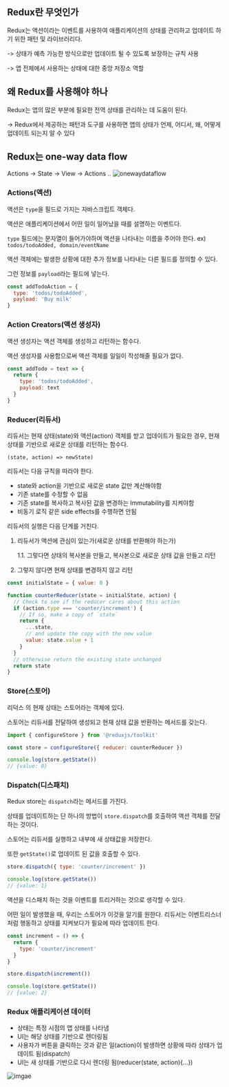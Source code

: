 ## Redux란 무엇인가
Redux는 액션이라는 이벤트를 사용하여 애플리케이션의 상태를 관리하고 업데이트 하기 위한 패턴 및 라이브러리다.

-> 상태가 예측 가능한 방식으로만 업데이트 될 수 있도록 보장하는 규칙 사용

-> 앱 전체에서 사용하는 상태에 대한 중앙 저장소 역할

## 왜 Redux를 사용해야 하나
Redux는 앱의 많은 부분에 필요한 전역 상태를 관리하는 데 도움이 된다.

-> Redux에서 제공하는 패턴과 도구를 사용하면 앱의 상태가 언제, 어디서, 왜, 어떻게 업데이트 되는지 알 수 있다

## Redux는 one-way data flow
Actions -> State -> View -> Actions ..
![onewaydataflow](https://ko.redux.js.org/assets/images/one-way-data-flow-04fe46332c1ccb3497ecb04b94e55b97.png)

### Actions(액션)
액션은 `type`을 필드로 가지는 자바스크립트 객체다.

액션은 애플리케이션에서 어떤 일이 일어났을 때를 설명하는 이벤트다.

`type` 필드에는 문자열이 들어가야하며 액션을 나타내는 이름을 주어야 한다. ex) `todos/todoAdded, domain/eventName`

액션 객체에는 발생한 상황에 대한 추가 정보를 나타내는 다른 필드를 정의할 수 있다.

그런 정보를 `payload`라는 필드에 넣는다.

```Javascript
const addTodoAction = {
  type: 'todos/todoAdded',
  payload: 'Buy milk'
}
```

### Action Creators(액션 생성자)
액션 생성자는 액션 객체를 생성하고 리턴하는 함수다.

액션 생성자를 사용함으로써 액션 객체를 일일이 작성해줄 필요가 없다.

```Javascript
const addTodo = text => {
  return {
    type: 'todos/todoAdded',
    payload: text
  }
}
```

### Reducer(리듀서)
리듀서는 현재 상태(state)와 액션(action) 객체를 받고 업데이트가 필요한 경우, 현재 상태를 기반으로 새로운 상태를 리턴하는 함수다.

`(state, action) => newState)`

리듀서는 다음 규칙을 따라야 한다.

- state와 action을 기반으로 새로운 state 값만 계산해야함
- 기존 state를 수정할 수 없음
- 기존 state를 복사하고 복사된 값을 변경하는 Immutability를 지켜야함
- 비동기 로직 같은 side effects를 수행하면 안됨

리듀서의 실행은 다음 단계를 거친다.


1. 리듀서가 액션에 관심이 있는가(새로운 상태를 반환해야 하는가)

   1.1. 그렇다면 상태의 복사본을 만들고, 복사본으로 새로운 상태 값을 만들고 리턴

2. 그렇지 않다면 현재 상태를 변경하지 않고 리턴

```Javascript
const initialState = { value: 0 }

function counterReducer(state = initialState, action) {
  // Check to see if the reducer cares about this action
  if (action.type === 'counter/increment') {
    // If so, make a copy of `state`
    return {
      ...state,
      // and update the copy with the new value
      value: state.value + 1
    }
  }
  // otherwise return the existing state unchanged
  return state
}
```

### Store(스토어)
리덕스 의 현재 상태는 스토어라는 객체에 있다.

스토어는 리듀서를 전달하여 생성되고 현재 상태 값을 반환하는 메서드를 갖는다.

```Javascript
import { configureStore } from '@reduxjs/toolkit'

const store = configureStore({ reducer: counterReducer })

console.log(store.getState())
// {value: 0}
```
### Dispatch(디스패치)
Redux store는 `dispatch`라는 메서드를 가진다.

상태를 업데이트하는 단 하나의 방법이 `store.dispatch`를 호출하여 액션 객체를 전달하는 것이다.

스토어는 리듀서를 실행하고 내부에 새 상태값을 저장한다.

또한 `getState()`로 업데이트 된 값을 호출할 수 있다.

```Javascript
store.dispatch({ type: 'counter/increment' })

console.log(store.getState())
// {value: 1}
```

액션을 디스패치 하는 것을 이벤트를 트리거하는 것으로 생각할 수 있다.

어떤 일이 발생했을 때, 우리는 스토어가 이것을 알기를 원한다. 리듀서는 이벤트리스너처럼 행동하고 상태를 지켜보다가 필요에 따라 업데이트 한다.

```Javascript
const increment = () => {
  return {
    type: 'counter/increment'
  }
}

store.dispatch(increment())

console.log(store.getState())
// {value: 2}
```

### Redux 애플리케이션 데이터
- 상태는 특정 시점의 앱 상태를 나타냄
- UI는 해당 상태를 기반으로 렌더링됨
- 사용자가 버튼을 클릭하는 것과 같은 일(action)이 발생하면 상황에 따라 상태가 업데이트 됨(dispatch)
- UI는 새 상태를 기반으로 다시 렌더링 됨(reducer(state, action){...})

![imgae](https://ko.redux.js.org/assets/images/ReduxDataFlowDiagram-49fa8c3968371d9ef6f2a1486bd40a26.gif)




